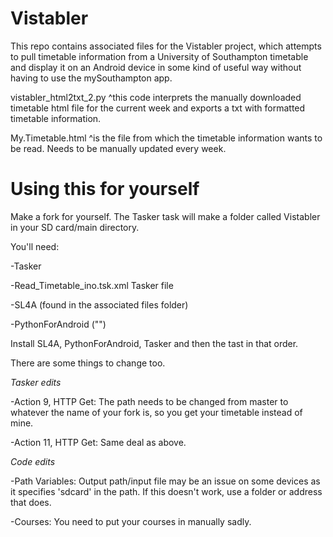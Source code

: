 # Vistabler
This repo contains associated files for the Vistabler project, which attempts to pull timetable information from a University of Southampton timetable and display it on an Android device in some kind of useful way without having to use the mySouthampton app.

vistabler_html2txt_2.py
^this code interprets the manually downloaded timetable html file for the current week and exports a txt with formatted timetable information.

My.Timetable.html
^is the file from which the timetable information wants to be read. Needs to be manually updated every week.

# Using this for yourself
Make a fork for yourself.
The Tasker task will make a folder called Vistabler in your SD card/main directory.

You'll need:

-Tasker

-Read_Timetable_ino.tsk.xml Tasker file

-SL4A (found in the associated files folder)

-PythonForAndroid ("")

Install SL4A, PythonForAndroid, Tasker and then the tast in that order.

There are some things to change too.

*Tasker edits*

-Action 9, HTTP Get: The path needs to be changed from master to whatever the name of your fork is, so you get your timetable instead of mine.

-Action 11, HTTP Get: Same deal as above.

*Code edits*

-Path Variables: Output path/input file may be an issue on some devices as it specifies 'sdcard' in the path. If this doesn't work, use a folder or address that does.

-Courses: You need to put your courses in manually sadly.
